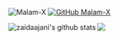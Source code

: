 ![Malam-X](https://komarev.com/ghpvc/?username=Malam-X&label=Views&color=blue&style=plastic)
[![GitHub Malam-X](https://img.shields.io/github/followers/Malam-X?label=follow&style=social)](https://github.com/Malam-X)

[<img align="center" src="https://github-readme-stats.vercel.app/api/top-langs/?username=Malam-X&theme=light&hide_langs_below=1" />](https://github.com/Malam-X)
<img align="left" alt="zaidaajani's github stats" src="https://github-readme-stats.codestackr.vercel.app/api?username=Malam-X&show_icons=true&hide_border=true" />

